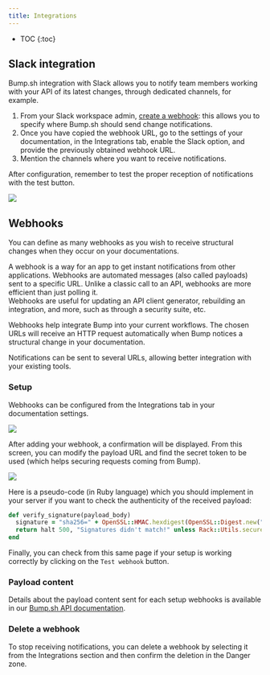 ```yaml
---
title: Integrations
---
```


- TOC
{:toc}

## Slack integration

Bump.sh integration with Slack allows you to notify team members working with your API of its latest changes, through dedicated channels, for example.

1. From your Slack workspace admin, [create a webhook](https://slack.com/apps/A0F7XDUAZ-incoming-webhooks): this allows you to specify where Bump.sh should send change notifications.
2. Once you have copied the webhook URL, go to the settings of your documentation, in the Integrations tab, enable the Slack option, and provide the previously obtained webhook URL.
3. Mention the channels where you want to receive notifications.

After configuration, remember to test the proper reception of notifications with the test button.

![](/images/help/slack-integration.png)

## Webhooks

You can define as many webhooks as you wish to receive structural changes when they occur on your documentations.

A webhook is a way for an app to get instant notifications from other applications. Webhooks are automated messages (also called payloads) sent to a specific URL. Unlike a classic call to an API, webhooks are more efficient than just polling it. <br>
Webhooks are useful for updating an API client generator, rebuilding an integration, and more, such as through a security suite, etc.

Webhooks help integrate Bump into your current workflows. The chosen URLs will receive an HTTP request automatically when Bump notices a structural change in your documentation.

Notifications can be sent to several URLs, allowing better integration with your existing tools.

### Setup

Webhooks can be configured from the Integrations tab in your documentation settings.

![](/images/help/add-webhook.png)

After adding your webhook, a confirmation will be displayed. From this screen, you can modify the payload URL and find the secret token to be used (which helps securing requests coming from Bump).

![](/images/help/webhook-secret-token.png)

Here is a pseudo-code (in Ruby language) which you should implement in your server if you want to check the authenticity of the received payload:

```ruby
def verify_signature(payload_body)
  signature = "sha256=" + OpenSSL::HMAC.hexdigest(OpenSSL::Digest.new("sha256"), ENV["SECRET_TOKEN"], payload_body)
  return halt 500, "Signatures didn't match!" unless Rack::Utils.secure_compare(signature, request.env["HTTP_X_BUMP_SIGNATURE_256"])
end
```

Finally, you can check from this same page if your setup is working correctly by clicking on the `Test webhook` button.

### Payload content

Details about the payload content sent for each setup webhooks is available in our [Bump.sh API documentation](https://developers.bump.sh/#webhook-documentation-change).

### Delete a webhook

To stop receiving notifications, you can delete a webhook by selecting it from the Integrations section and then confirm the deletion in the Danger zone.